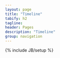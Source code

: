 ```yaml
---
layout: page
title: "Timeline"
tabify: h2
tagline: 
header: Pages
description: "Timeline"
group: navigation
---
```

{% include JB/setup %}